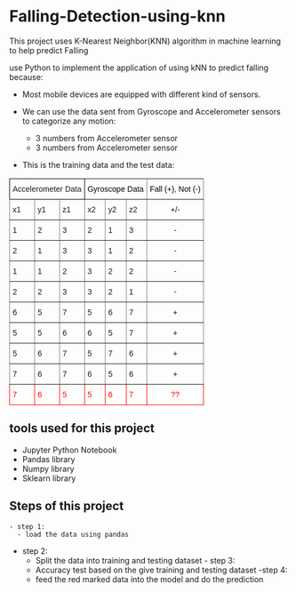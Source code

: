 # Falling-Detection-using-knn
  This project uses K-Nearest Neighbor(KNN) algorithm in machine learning to help
  predict Falling

  use Python to implement the application of using kNN to predict falling because:

  - Most mobile devices are equipped with different kind of sensors.
  - We can use the data sent from Gyroscope and Accelerometer sensors to categorize
  any motion:
    - 3 numbers from Accelerometer sensor
    - 3 numbers from Accelerometer sensor

  - This is the training data and the test data:

  <style type="text/css">
  .tg  {border-collapse:collapse;border-spacing:0;}
  .tg td{font-family:Arial, sans-serif;font-size:14px;padding:10px 5px;border-style:solid;border-width:1px;overflow:hidden;word-break:normal;border-color:black;}
  .tg th{font-family:Arial, sans-serif;font-size:14px;font-weight:normal;padding:10px 5px;border-style:solid;border-width:1px;overflow:hidden;word-break:normal;border-color:black;}
  .tg .tg-c3ow{border-color:inherit;text-align:center;vertical-align:top}
  .tg .tg-dxjg{color:#fe0000;border-color:#fe0000;text-align:center;vertical-align:top}
  .tg .tg-s256{color:#fe0000;border-color:#fe0000;text-align:left;vertical-align:top}
  .tg .tg-kwiq{color:#000000;border-color:inherit;text-align:left;vertical-align:top}
  .tg .tg-0lax{text-align:left;vertical-align:top}
  .tg .tg-0pky{border-color:inherit;text-align:left;vertical-align:top}
  </style>
  <table class="tg">
    <tr>
      <th class="tg-0lax" colspan="3">Accelerometer Data</th>
      <th class="tg-kwiq" colspan="3">Gyroscope Data</th>
      <th class="tg-kwiq">Fall (+), Not (-)</th>
    </tr>
    <tr>
      <td class="tg-0pky">x1</td>
      <td class="tg-0pky">y1</td>
      <td class="tg-0pky">z1</td>
      <td class="tg-0pky">x2</td>
      <td class="tg-0pky">y2</td>
      <td class="tg-0pky">z2</td>
      <td class="tg-c3ow">+/-</td>
    </tr>
    <tr>
      <td class="tg-0pky">1</td>
      <td class="tg-0pky">2</td>
      <td class="tg-0pky">3</td>
      <td class="tg-0pky">2</td>
      <td class="tg-0pky">1</td>
      <td class="tg-0pky">3</td>
      <td class="tg-c3ow">-</td>
    </tr>
    <tr>
      <td class="tg-0pky">2</td>
      <td class="tg-0pky">1</td>
      <td class="tg-0pky">3</td>
      <td class="tg-0pky">3</td>
      <td class="tg-0pky">1</td>
      <td class="tg-0pky">2</td>
      <td class="tg-c3ow">-</td>
    </tr>
    <tr>
      <td class="tg-0pky">1</td>
      <td class="tg-0pky">1</td>
      <td class="tg-0pky">2</td>
      <td class="tg-0pky">3</td>
      <td class="tg-0pky">2</td>
      <td class="tg-0pky">2</td>
      <td class="tg-c3ow">-</td>
    </tr>
    <tr>
      <td class="tg-0pky">2</td>
      <td class="tg-0pky">2</td>
      <td class="tg-0pky">3</td>
      <td class="tg-0pky">3</td>
      <td class="tg-0pky">2</td>
      <td class="tg-0pky">1</td>
      <td class="tg-c3ow">-</td>
    </tr>
    <tr>
      <td class="tg-0pky">6</td>
      <td class="tg-0pky">5</td>
      <td class="tg-0pky">7</td>
      <td class="tg-0pky">5</td>
      <td class="tg-0pky">6</td>
      <td class="tg-0pky">7</td>
      <td class="tg-c3ow">+</td>
    </tr>
    <tr>
      <td class="tg-0pky">5</td>
      <td class="tg-0pky">5</td>
      <td class="tg-0pky">6</td>
      <td class="tg-0pky">6</td>
      <td class="tg-0pky">5</td>
      <td class="tg-0pky">7</td>
      <td class="tg-c3ow">+</td>
    </tr>
    <tr>
      <td class="tg-0pky">5</td>
      <td class="tg-0pky">6</td>
      <td class="tg-0pky">7</td>
      <td class="tg-0pky">5</td>
      <td class="tg-0pky">7</td>
      <td class="tg-0pky">6</td>
      <td class="tg-c3ow">+</td>
    </tr>
    <tr>
      <td class="tg-0pky">7</td>
      <td class="tg-0pky">6</td>
      <td class="tg-0pky">7</td>
      <td class="tg-0pky">6</td>
      <td class="tg-0pky">5</td>
      <td class="tg-0pky">6</td>
      <td class="tg-c3ow">+</td>
    </tr>
    <tr>
      <td class="tg-s256">7</td>
      <td class="tg-s256">6</td>
      <td class="tg-s256">5</td>
      <td class="tg-s256">5</td>
      <td class="tg-s256">6</td>
      <td class="tg-s256">7</td>
      <td class="tg-dxjg">??</td>
    </tr>
  </table>


  </table>

  ## tools used for this project
  - Jupyter Python Notebook
  - Pandas library
  - Numpy library
  - Sklearn library

  ## Steps of this project
    - step 1:
      - load the data using pandas
   - step 2:
      - Split the data into training and testing dataset
    - step 3:
      - Accuracy test based on the give training and testing dataset
    -step 4:
      - feed the red marked data into the model and do the prediction
